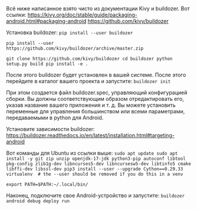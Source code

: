 Всё ниже написанное взято чисто из документации Kivy и buildozer. Вот ссылки:
https://kivy.org/doc/stable/guide/packaging-android.html#packaging-android
https://github.com/kivy/buildozer


Установка buildozer:
`pip install --user buildozer`

`pip install --user https://github.com/kivy/buildozer/archive/master.zip`

`git clone https://github.com/kivy/buildozer
cd buildozer
python setup.py build
pip install -e .`

После этого buildozer будет установлен в вашей системе. После этого перейдите в каталог вашего проекта и запустите:
`buildozer init`

При этом создается файл buildozer.spec, управляющий конфигурацией сборки. 
Вы должны соответствующим образом отредактировать его, указав название вашего приложения и т. д. 
Вы можете установить переменные для управления большинством или всеми параметрами, передаваемыми в python для Android.

Установите зависимости buildozer: https://buildozer.readthedocs.io/en/latest/installation.html#targeting-android

Вот команды для Ubuntu из ссылки выше:
`sudo apt update
sudo apt install -y git zip unzip openjdk-17-jdk python3-pip autoconf libtool pkg-config zlib1g-dev libncurses5-dev libncursesw5-dev libtinfo5 cmake libffi-dev libssl-dev
pip3 install --user --upgrade Cython==0.29.33 virtualenv  # the --user should be removed if you do this in a venv`

`export PATH=$PATH:~/.local/bin/`

Наконец, подключите свое Android-устройство и запустите:
`buildozer android debug deploy run`